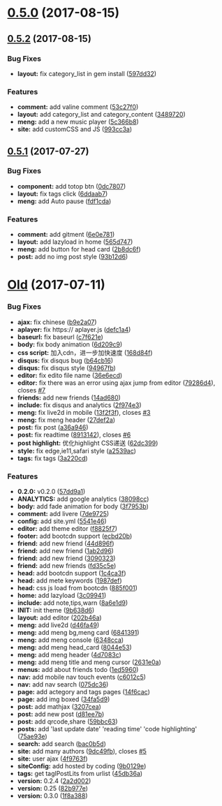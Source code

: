 <a name="0.5.0"></a>
# [0.5.0](https://github.com/KeJunMao/jekyll-theme-mdui/compare/v0.5.2...v0.5.0) (2017-08-15)


<a name="0.5.2"></a>
## [0.5.2](https://github.com/KeJunMao/jekyll-theme-mdui/compare/v0.5.1...v0.5.2) (2017-08-15)


### Bug Fixes

* **layout:** fix category_list in gem install ([597dd32](https://github.com/KeJunMao/jekyll-theme-mdui/commit/597dd32))



### Features

* **comment:** add valine comment ([53c27f0](https://github.com/KeJunMao/jekyll-theme-mdui/commit/53c27f0))
* **layout:** add category_list and category_content ([3489720](https://github.com/KeJunMao/jekyll-theme-mdui/commit/3489720))
* **meng:** add a new music player ([5c366b8](https://github.com/KeJunMao/jekyll-theme-mdui/commit/5c366b8))
* **site:** add customCSS and JS ([993cc3a](https://github.com/KeJunMao/jekyll-theme-mdui/commit/993cc3a))


<a name="0.5.1"></a>
## [0.5.1](https://github.com/KeJunMao/jekyll-theme-mdui/compare/v0.5.0...v0.5.1) (2017-07-27)


### Bug Fixes

* **component:** add totop btn ([0dc7807](https://github.com/KeJunMao/jekyll-theme-mdui/commit/0dc7807))
* **layout:** fix tags click ([6ddaab7](https://github.com/KeJunMao/jekyll-theme-mdui/commit/6ddaab7))
* **meng:** add Auto pause ([fdf1cda](https://github.com/KeJunMao/jekyll-theme-mdui/commit/fdf1cda))


### Features

* **comment:** add gitment ([6e0e781](https://github.com/KeJunMao/jekyll-theme-mdui/commit/6e0e781))
* **layout:** add lazyload in home ([565d747](https://github.com/KeJunMao/jekyll-theme-mdui/commit/565d747))
* **meng:** add button for head card ([2b8dc6f](https://github.com/KeJunMao/jekyll-theme-mdui/commit/2b8dc6f))
* **post:** add no img post style ([93b12d6](https://github.com/KeJunMao/jekyll-theme-mdui/commit/93b12d6))


<a name="0.5.0"></a>
# [Old](https://github.com/KeJunMao/jekyll-theme-mdui/compare/9b638d6...v0.5.0) (2017-07-11)


### Bug Fixes

* **ajax:** fix chinese ([b9e2a07](https://github.com/KeJunMao/jekyll-theme-mdui/commit/b9e2a07))
* **aplayer:** fix https:// aplayer.js ([defc1a4](https://github.com/KeJunMao/jekyll-theme-mdui/commit/defc1a4))
* **baseurl:** fix baseurl ([c7f621e](https://github.com/KeJunMao/jekyll-theme-mdui/commit/c7f621e))
* **body:** fix body animation ([6d209c9](https://github.com/KeJunMao/jekyll-theme-mdui/commit/6d209c9))
* **css script:** 加入cdn，进一步加快速度 ([168d84f](https://github.com/KeJunMao/jekyll-theme-mdui/commit/168d84f))
* **disqus:** fix disqus bug ([b64cb16](https://github.com/KeJunMao/jekyll-theme-mdui/commit/b64cb16))
* **disqus:** fix disqus style ([94967fb](https://github.com/KeJunMao/jekyll-theme-mdui/commit/94967fb))
* **editor:** fix edito file name ([36e6ecd](https://github.com/KeJunMao/jekyll-theme-mdui/commit/36e6ecd))
* **editor:** fix there was an error using ajax jump from editor ([79286d4](https://github.com/KeJunMao/jekyll-theme-mdui/commit/79286d4)), closes [#7](https://github.com/KeJunMao/jekyll-theme-mdui/issues/7)
* **friends:** add new friends ([14ad680](https://github.com/KeJunMao/jekyll-theme-mdui/commit/14ad680))
* **include:** fix disqus and analytics ([2f974e3](https://github.com/KeJunMao/jekyll-theme-mdui/commit/2f974e3))
* **meng:** fix live2d in mobile ([13f2f3f](https://github.com/KeJunMao/jekyll-theme-mdui/commit/13f2f3f)), closes [#3](https://github.com/KeJunMao/jekyll-theme-mdui/issues/3)
* **meng:** fix meng header ([27def2a](https://github.com/KeJunMao/jekyll-theme-mdui/commit/27def2a))
* **post:** fix post ([a36a946](https://github.com/KeJunMao/jekyll-theme-mdui/commit/a36a946))
* **post:** fix readtime ([8913142](https://github.com/KeJunMao/jekyll-theme-mdui/commit/8913142)), closes [#6](https://github.com/KeJunMao/jekyll-theme-mdui/issues/6)
* **post highlight:** 优化highlight CSS递送 ([62dc399](https://github.com/KeJunMao/jekyll-theme-mdui/commit/62dc399))
* **style:** fix edge,ie11,safari style ([a2539ac](https://github.com/KeJunMao/jekyll-theme-mdui/commit/a2539ac))
* **tags:** fix tags ([3a220cd](https://github.com/KeJunMao/jekyll-theme-mdui/commit/3a220cd))


### Features

* **0.2.0:** v0.2.0 ([57dd9a1](https://github.com/KeJunMao/jekyll-theme-mdui/commit/57dd9a1))
* **ANALYTICS:** add google analytics ([38098cc](https://github.com/KeJunMao/jekyll-theme-mdui/commit/38098cc))
* **body:** add fade animation for body ([3f7953b](https://github.com/KeJunMao/jekyll-theme-mdui/commit/3f7953b))
* **comment:** add livere ([7de9725](https://github.com/KeJunMao/jekyll-theme-mdui/commit/7de9725))
* **config:** add site.yml ([5541e46](https://github.com/KeJunMao/jekyll-theme-mdui/commit/5541e46))
* **editor:** add theme editor ([f8825f7](https://github.com/KeJunMao/jekyll-theme-mdui/commit/f8825f7))
* **footer:** add bootcdn support ([ecbd20b](https://github.com/KeJunMao/jekyll-theme-mdui/commit/ecbd20b))
* **friend:** add new friend ([44d896f](https://github.com/KeJunMao/jekyll-theme-mdui/commit/44d896f))
* **friend:** add new friend ([1ab2d96](https://github.com/KeJunMao/jekyll-theme-mdui/commit/1ab2d96))
* **friend:** add new friend ([3090323](https://github.com/KeJunMao/jekyll-theme-mdui/commit/3090323))
* **friend:** add new friends ([fd35c5e](https://github.com/KeJunMao/jekyll-theme-mdui/commit/fd35c5e))
* **head:** add bootcdn support ([1c4ca3f](https://github.com/KeJunMao/jekyll-theme-mdui/commit/1c4ca3f))
* **head:** add mete keywords ([1987def](https://github.com/KeJunMao/jekyll-theme-mdui/commit/1987def))
* **head:** css js load from bootcdn ([885f001](https://github.com/KeJunMao/jekyll-theme-mdui/commit/885f001))
* **home:** add lazyload ([3c09941](https://github.com/KeJunMao/jekyll-theme-mdui/commit/3c09941))
* **include:** add note,tips,warn ([8a6e1d9](https://github.com/KeJunMao/jekyll-theme-mdui/commit/8a6e1d9))
* **INIT:** init theme ([9b638d6](https://github.com/KeJunMao/jekyll-theme-mdui/commit/9b638d6))
* **layout:** add editor ([202b46a](https://github.com/KeJunMao/jekyll-theme-mdui/commit/202b46a))
* **meng:** add live2d ([d46fa49](https://github.com/KeJunMao/jekyll-theme-mdui/commit/d46fa49))
* **meng:** add meng bg,meng card ([6841391](https://github.com/KeJunMao/jekyll-theme-mdui/commit/6841391))
* **meng:** add meng console ([6348cca](https://github.com/KeJunMao/jekyll-theme-mdui/commit/6348cca))
* **meng:** add meng head_card ([8044e53](https://github.com/KeJunMao/jekyll-theme-mdui/commit/8044e53))
* **meng:** add meng header ([4d7083c](https://github.com/KeJunMao/jekyll-theme-mdui/commit/4d7083c))
* **meng:** add meng title and meng cursor ([2631e0a](https://github.com/KeJunMao/jekyll-theme-mdui/commit/2631e0a))
* **menus:** add about friends todo ([1ed5960](https://github.com/KeJunMao/jekyll-theme-mdui/commit/1ed5960))
* **nav:** add mobile nav touch events ([c6012c5](https://github.com/KeJunMao/jekyll-theme-mdui/commit/c6012c5))
* **nav:** add nav search ([075dc36](https://github.com/KeJunMao/jekyll-theme-mdui/commit/075dc36))
* **page:** add actegory and tags pages ([14f6cac](https://github.com/KeJunMao/jekyll-theme-mdui/commit/14f6cac))
* **page:** add img boxed ([34fa5d9](https://github.com/KeJunMao/jekyll-theme-mdui/commit/34fa5d9))
* **post:** add mathjax ([3207cea](https://github.com/KeJunMao/jekyll-theme-mdui/commit/3207cea))
* **post:** add new post ([d81ee7b](https://github.com/KeJunMao/jekyll-theme-mdui/commit/d81ee7b))
* **post:** add qrcode,share ([59bbc63](https://github.com/KeJunMao/jekyll-theme-mdui/commit/59bbc63))
* **posts:** add 'last update date' 'reading time' 'code highlighting' ([75ae93e](https://github.com/KeJunMao/jekyll-theme-mdui/commit/75ae93e))
* **search:** add search ([bac0b5d](https://github.com/KeJunMao/jekyll-theme-mdui/commit/bac0b5d))
* **site:** add many authors ([9dc49fb](https://github.com/KeJunMao/jekyll-theme-mdui/commit/9dc49fb)), closes [#5](https://github.com/KeJunMao/jekyll-theme-mdui/issues/5)
* **site:** user ajax ([4f9763f](https://github.com/KeJunMao/jekyll-theme-mdui/commit/4f9763f))
* **siteConfig:** add hosted by coding ([9b0129e](https://github.com/KeJunMao/jekyll-theme-mdui/commit/9b0129e))
* **tags:** get taglPostLits from urlist ([45db36a](https://github.com/KeJunMao/jekyll-theme-mdui/commit/45db36a))
* **version:** 0.2.4 ([2a2d002](https://github.com/KeJunMao/jekyll-theme-mdui/commit/2a2d002))
* **version:** 0.25 ([82b977e](https://github.com/KeJunMao/jekyll-theme-mdui/commit/82b977e))
* **version:** 0.3.0 ([1f8a388](https://github.com/KeJunMao/jekyll-theme-mdui/commit/1f8a388))

